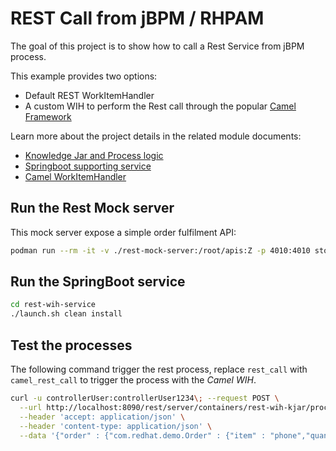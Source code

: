 # REST Call from jBPM / RHPAM

The goal of this project is to show how to call a Rest Service from jBPM process.

This example provides two options:

- Default REST WorkItemHandler
- A custom WIH to perform the Rest call through the popular [Camel Framework](https://camel.apache.org/)

Learn more about the project details in the related module documents:

- [Knowledge Jar and Process logic](rest-wih-kjar/readme.md)
- [Springboot supporting service](rest-wih-service/readme.md)
- [Camel WorkItemHandler](camel-wih/readme.md)

## Run the Rest Mock server

This mock server expose a simple order fulfilment API: 

```sh
podman run --rm -it -v ./rest-mock-server:/root/apis:Z -p 4010:4010 stoplight/prism  mock -h 0.0.0.0 /root/apis/order-api.yaml
```

## Run the SpringBoot service

```sh
cd rest-wih-service
./launch.sh clean install
```

## Test the processes

The following command trigger the rest process, replace `rest_call` with `camel_rest_call` to trigger the process with the _Camel WIH_.

```sh
curl -u controllerUser:controllerUser1234\; --request POST \
  --url http://localhost:8090/rest/server/containers/rest-wih-kjar/processes/rest_call/instances \
  --header 'accept: application/json' \
  --header 'content-type: application/json' \
  --data '{"order" : {"com.redhat.demo.Order" : {"item" : "phone","quantity" : 4,"price" : 120.0}}}'
```